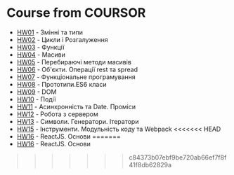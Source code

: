 # Course from COURSOR

- [HW01](https://andrewhypster.github.io/COURSOR/HW01/index.html) - Змінні та типи
- [HW02](https://andrewhypster.github.io/COURSOR/HW02/index.html) - Цикли і Розгалуження
- [HW03](https://andrewhypster.github.io/COURSOR/HW03/index.html) - Функції
- [HW04](https://andrewhypster.github.io/COURSOR/HW04/index.html) - Масиви
- [HW05](https://andrewhypster.github.io/COURSOR/HW05/index.html) - Перебираючі методи масивів
- [HW06](https://andrewhypster.github.io/COURSOR/HW06/index.html) - Об'єкти. Операції rest та spread
- [HW07](https://andrewhypster.github.io/COURSOR/HW07/index.html) - Функціональне програмування
- [HW08](https://andrewhypster.github.io/COURSOR/HW08/index.html) - Прототипи.ES6 класи
- [HW09](https://andrewhypster.github.io/COURSOR/HW09/index.html) - DOM
- [HW10](https://andrewhypster.github.io/COURSOR/HW10/index.html) - Події
- [HW11](https://andrewhypster.github.io/COURSOR/HW11/index.html) - Асинхронність та Date. Проміси
- [HW12](https://andrewhypster.github.io/COURSOR/HW12/index.html) - Робота з сервером
- [HW13](https://andrewhypster.github.io/COURSOR/HW13/index.html) - Символи. Генератори. Ітератори
- [HW15](https://andrewhypster.github.io/COURSOR/HW15/src/index.html) - Інструменти. Модульність коду та Webpack
<<<<<<< HEAD
- [HW16](https://andrewhypster.github.io/COURSOR/hw16/build/index.html) - ReactJS. Основи
=======
- [HW16](https://andrewhypster.github.io/COURSOR/hw16/build/index.html) - ReactJS. Основи
>>>>>>> c84373b07ebf9be720ab66ef7f8f41f8db62829a
